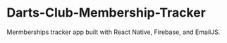 # Darts-Club-Membership-Tracker
Mermberships tracker app built with React Native, Firebase, and EmailJS.
